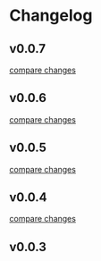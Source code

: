 # Changelog


## v0.0.7

[compare changes](https://github.com/Group-Fighter/nuxt-logger/compare/v0.0.6...v0.0.7)

## v0.0.6

[compare changes](https://github.com/Group-Fighter/nuxt-logger/compare/v0.0.5...v0.0.6)

## v0.0.5

[compare changes](https://github.com/Group-Fighter/nuxt-logger/compare/v0.0.4...v0.0.5)

## v0.0.4

[compare changes](https://github.com/Group-Fighter/nuxt-logger/compare/v0.0.3...v0.0.4)

## v0.0.3

